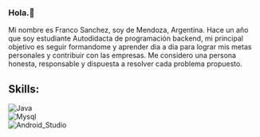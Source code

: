 ### Hola.👋
Mi nombre es Franco Sanchez, soy de Mendoza, Argentina. Hace un año que soy estudiante Autodidacta de programación backend, mi principal objetivo es seguir formandome y aprender dia a dia para lograr mis metas personales y contribuir con las empresas. Me considero una persona honesta, responsable y dispuesta a resolver cada problema propuesto.
## Skills:
![Java](https://img.shields.io/badge/Java-3DDC84?style=for-the-badge&logo=java&logoColor=white&labelColor=101010)</br>
![Mysql](https://img.shields.io/badge/SQL-0095D5?style=for-the-badge&logo=mysql&logoColor=white&labelColor=101010)</br>
![Android_Studio](https://img.shields.io/badge/Android_Studio-3DDC84?style=for-the-badge&logo=android-studio&logoColor=white&labelColor=101010)</br>

